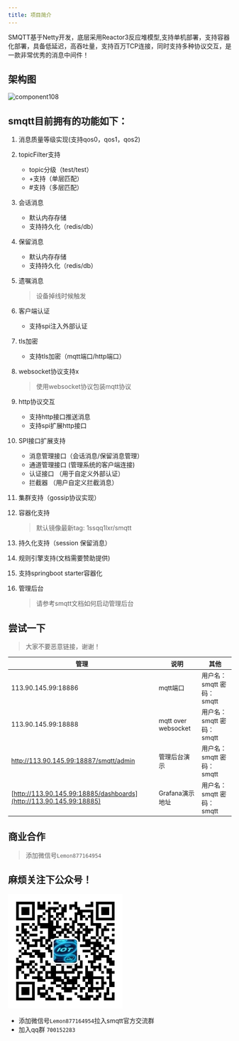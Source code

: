 ```yaml
---
title: 项目简介
---
```

​		SMQTT基于Netty开发，底层采用Reactor3反应堆模型,支持单机部署，支持容器化部署，具备低延迟，高吞吐量，支持百万TCP连接，同时支持多种协议交互，是一款非常优秀的消息中间件！

## 架构图

![component108](component108.png)

## smqtt目前拥有的功能如下：

1.  消息质量等级实现(支持qos0，qos1，qos2)
2.  topicFilter支持
    - topic分级（test/test）
    - +支持（单层匹配）
    - #支持（多层匹配）
2.  会话消息
    - 默认内存存储
    - 支持持久化（redis/db）
3.  保留消息
     - 默认内存存储
     - 支持持久化（redis/db）
4.  遗嘱消息
    
     > 设备掉线时候触发
5.  客户端认证
    
     - 支持spi注入外部认证
6.  tls加密
    
     - 支持tls加密（mqtt端口/http端口）
7.  websocket协议支持x
    
     > 使用websocket协议包装mqtt协议
8.  http协议交互
    - 支持http接口推送消息
    - 支持spi扩展http接口
9.  SPI接口扩展支持
    - 消息管理接口（会话消息/保留消息管理）
    - 通道管理接口 (管理系统的客户端连接)
    - 认证接口 （用于自定义外部认证）
    - 拦截器  （用户自定义拦截消息）
10. 集群支持（gossip协议实现）
11. 容器化支持 
    
    > 默认镜像最新tag: 1ssqq1lxr/smqtt
12. 持久化支持（session 保留消息）
13. 规则引擎支持(文档需要赞助提供)
14. 支持springboot starter容器化
15. 管理后台
    
    > 请参考smqtt文档如何启动管理后台


## 尝试一下

> 大家不要恶意链接，谢谢！

|  管理   | 说明  | 其他  |
|  ----  | ----  |----  |
| 113.90.145.99:18886 | mqtt端口 |用户名：smqtt 密码：smqtt |
| 113.90.145.99:18888 | mqtt over websocket |用户名：smqtt 密码：smqtt  |
| http://113.90.145.99:18887/smqtt/admin | 管理后台演示 |用户名：smqtt 密码：smqtt  |
| [http://113.90.145.99:18885/dashboards](http://113.90.145.99:18885) | Grafana演示地址 |用户名：smqtt 密码：smqtt |

## 商业合作

> 添加微信号`Lemon877164954`


## 麻烦关注下公众号！
![icon](icon.jpg)

- 添加微信号`Lemon877164954`拉入smqtt官方交流群
- 加入qq群 `700152283` 